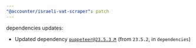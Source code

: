 ```yaml
---
"@accounter/israeli-vat-scraper": patch
---
```

dependencies updates:
  - Updated dependency [`puppeteer@23.5.3` ↗︎](https://www.npmjs.com/package/puppeteer/v/23.5.3) (from `23.5.2`, in `dependencies`)
